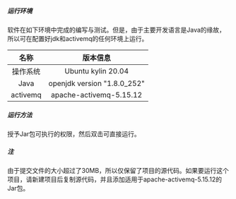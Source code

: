 ##### 运行环境

软件在如下环境中完成的编写与测试。但是，由于主要开发语言是Java的缘故，所以可在配置好jdk和activemq的任何环境上运行。

|   名称   |          版本信息           |
| :------: | :-------------------------: |
| 操作系统 |     Ubuntu kylin 20.04      |
|   Java   | openjdk version "1.8.0_252" |
| activemq |   apache-activemq-5.15.12   |

##### 运行方法

授予Jar包可执行的权限，然后双击可直接运行。

##### 注

由于提交文件的大小超过了30MB，所以仅保留了项目的源代码。如果要运行这个项目，请新建项目后复制源代码，并且添加适用于apache-activemq-5.15.12的Jar包。

